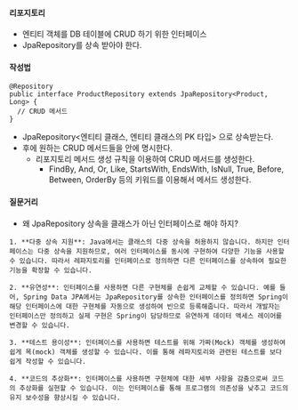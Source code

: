 #### 리포지토리
- 엔티티 객체를 DB 테이블에 CRUD 하기 위한 인터페이스
- JpaRepository를 상속 받아야 한다.


#### 작성법

```
@Repository  
public interface ProductRepository extends JpaRepository<Product, Long> {  
  // CRUD 메서드
}
```

- JpaRepository<엔티티 클래스, 엔티티 클래스의 PK 타입> 으로 상속받는다.
- 후에 원하는 CRUD 메서드들을 안에 명시한다.
	- 리포지토리 메서드 생성 규칙을 이용하여 CRUD 메서드를 생성한다.
		- FindBy, And, Or, Like, StartsWith, EndsWith, IsNull, True, Before, Between, OrderBy 등의 키워드를 이용해서 메서드 생성한다.


#### 질문거리
- 왜 JpaRepository 상속을 클래스가 아닌 인터페이스로 해야 하지?

```
1. **다중 상속 지원**: Java에서는 클래스의 다중 상속을 허용하지 않습니다. 하지만 인터페이스는 다중 상속을 지원하므로, 여러 인터페이스를 동시에 구현하여 다양한 기능을 사용할 수 있습니다. 따라서 레파지토리를 인터페이스로 정의하면 다른 인터페이스를 상속하여 필요한 기능을 확장할 수 있습니다.
    
2. **유연성**: 인터페이스를 사용하면 다른 구현체를 손쉽게 교체할 수 있습니다. 예를 들어, Spring Data JPA에서는 JpaRepository를 상속한 인터페이스를 정의하면 Spring이 해당 인터페이스에 대한 구현체를 자동으로 생성하여 빈으로 등록해줍니다. 따라서 개발자는 인터페이스만 정의하고 실제 구현은 Spring이 담당하므로 유연하게 데이터 액세스 레이어를 변경할 수 있습니다.
    
3. **테스트 용이성**: 인터페이스를 사용하면 테스트를 위해 가짜(Mock) 객체를 생성하여 쉽게 목(mock) 객체를 생성할 수 있습니다. 이를 통해 레파지토리와 관련된 테스트를 보다 쉽게 작성할 수 있습니다.
    
4. **코드의 추상화**: 인터페이스를 사용하면 구현체에 대한 세부 사항을 감춤으로써 코드의 추상화를 실현할 수 있습니다. 이는 인터페이스를 통해 프로그램의 의존성을 낮추고 코드의 유지 보수성을 향상시킬 수 있습니다.
```